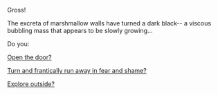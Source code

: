 Gross! 

The excreta of marshmallow walls have turned a dark black--
a viscous bubbling mass that appears to be slowly growing...

Do you:

[Open the door?](../door/open-door.md)

[Turn and frantically run away in fear and shame?](../../../indigestion/indigestion.md)

[Explore outside?](../../../explore-outside/explore-outside.md)